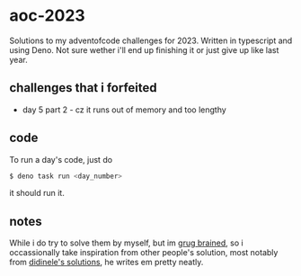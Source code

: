 # aoc-2023

Solutions to my adventofcode challenges for 2023. Written in
typescript and using Deno. Not sure wether i'll end up finishing it or
just give up like last year.

## challenges that i forfeited

- day 5 part 2 - cz it runs out of memory and too lengthy

## code

To run a day's code, just do

```bash
$ deno task run <day_number>
```

it should run it.

## notes
While i do try to solve them by myself, but im [grug brained](https://grugbrain.dev), so i occassionally take inspiration from other people's solution, most notably from [didinele's solutions](https://github.com/didinele/aoc-2023), he writes em pretty neatly.
